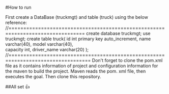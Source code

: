 
#How to run

First create a DataBase (truckmgt) and table (truck) using the below reference:
//================================================================================
create database truckmgt;
use truckmgt;
create table truck(
		id int primary key auto_increment,
        name varchar(40),
        model varchar(40),    
        capacity int,
        driver_name varchar(20)
);
//==================================================================================
Don't forget to clone the pom.xml file as it contains information of project and configuration information for the maven to build the project.
Maven reads the pom. xml file, then executes the goal.
Then clone this repository.

##All set 👍

